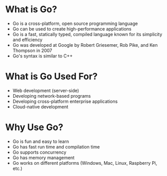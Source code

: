 # What is Go?
  - Go is a cross-platform, open source programming language
  - Go can be used to create high-performance applications
  - Go is a fast, statically typed, compiled language known for its simplicity and efficiency
  - Go was developed at Google by Robert Griesemer, Rob Pike, and Ken Thompson in 2007
  - Go's syntax is similar to C++
# What is Go Used For?
  - Web development (server-side)
  - Developing network-based programs
  - Developing cross-platform enterprise applications
  - Cloud-native development
# Why Use Go?
  - Go is fun and easy to learn
  - Go has fast run time and compilation time
  - Go supports concurrency
  - Go has memory management
  - Go works on different platforms (Windows, Mac, Linux, Raspberry Pi, etc.)
